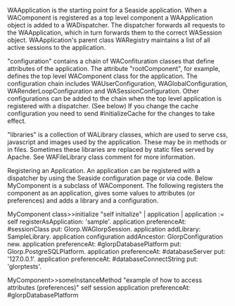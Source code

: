 WAApplication is the starting point for a Seaside application. When a WAComponent is registered as a top level component a WAApplication object is added to a WADispatcher. The dispatcher forwards all requests to the WAApplication, which in turn forwards them to the correct WASession object. WAApplication's parent class WARegistry maintains a list of all active sessions to the application. 

"configuration" contains a chain of WAConfituration classes that define attributes of the application. The attribute "rootComponent", for example, defines the top level WAComponent class for the application. The configuration chain includes WAUserConfiguration, WAGlobalConfiguration, WARenderLoopConfiguration and WASessionConfiguration. Other configurations can be added to the chain when the top level application is registered with a dispatcher. (See below)
If you change the cache configuration  you need to send #initializeCache for the changes to take effect.

"libraries" is a collection of WALibrary classes, which are used to serve css, javascript and images used by the application. These may be in methods or in files. Sometimes these libraries are replaced by static files served by Apache. See WAFileLibrary class comment for more information.

Registering an Application.
	An application can be registered with a dispatcher by using the Seaside configuration page or via code. Below MyComponent is a subclass of WAComponent. The following registers the component as an application, gives some values to attributes (or preferences) and adds a library and a configuration. 

MyComponent class>>initialize
	"self initialize"
	| application |
	application := self registerAsApplication: 'sample'.
	application preferenceAt: #sessionClass put: Glorp.WAGlorpSession.
	application addLibrary: SampleLibrary.
	application configuration addAncestor: GlorpConfiguration new.
	application preferenceAt: #glorpDatabasePlatform put: Glorp.PostgreSQLPlatform.
	application preferenceAt: #databaseServer put: '127.0.0.1'.
	application preferenceAt: #databaseConnectString put: 'glorptests'.

MyComponent>>someInstanceMethod
	"example of how to access attributes (preferences)"
	self session application preferenceAt: #glorpDatabasePlatform